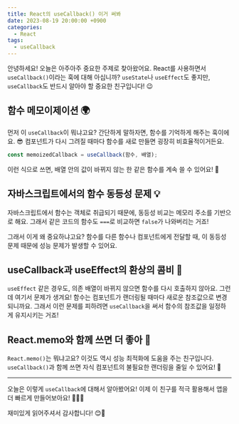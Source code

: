 ```yaml
---
title: React의 useCallback() 이거 써봐
date: 2023-08-19 20:00:00 +0900
categories:
  - React
tags:
  - useCallback
---
```


안녕하세요! 오늘은 아주아주 중요한 주제로 찾아왔어요. React를 사용하면서 `useCallback()`이라는 훅에 대해 아십니까? `useState`나 `useEffect`도 좋지만, `useCallback`도 반드시 알아야 할 중요한 친구입니다! 😉

## 함수 메모이제이션 🌍

먼저 이 `useCallback`이 뭐냐고요? 간단하게 말하자면, 함수를 기억하게 해주는 훅이에요. 😎 컴포넌트가 다시 그려질 때마다 함수를 새로 만들면 굉장히 비효율적이거든요.

```javascript
const memoizedCallback = useCallback(함수, 배열);
```

이런 식으로 쓰면, 배열 안의 값이 바뀌지 않는 한 같은 함수를 계속 쓸 수 있어요! 🎉

## 자바스크립트에서의 함수 동등성 문제 💡

자바스크립트에서 함수는 객체로 취급되기 때문에, 동등성 비교는 메모리 주소를 기반으로 해요. 그래서 같은 코드의 함수도 `===`로 비교하면 `false`가 나와버리는 거죠!

그래서 이게 왜 중요하냐고요? 함수를 다른 함수나 컴포넌트에게 전달할 때, 이 동등성 문제 때문에 성능 문제가 발생할 수 있어요.

## useCallback과 useEffect의 환상의 콤비 💫

`useEffect` 같은 경우도, 의존 배열이 바뀌지 않으면 함수를 다시 호출하지 않아요. 그런데 여기서 문제가 생겨요! 함수는 컴포넌트가 랜더링될 때마다 새로운 참조값으로 변경되니까요. 그래서 이런 문제를 피하려면 `useCallback`을 써서 함수의 참조값을 일정하게 유지시키는 거죠!

## React.memo와 함께 쓰면 더 좋아 🌟

`React.memo()`는 뭐냐고요? 이것도 역시 성능 최적화에 도움을 주는 친구입니다. `useCallback()`과 함께 쓰면 자식 컴포넌트의 불필요한 랜더링을 줄일 수 있어요! 🙌

---

오늘은 이렇게 `useCallback`에 대해서 알아봤어요! 이제 이 친구를 적극 활용해서 앱을 더 빠르게 만들어보아요! 🚀🚀🚀

재미있게 읽어주셔서 감사합니다! 😊👏
